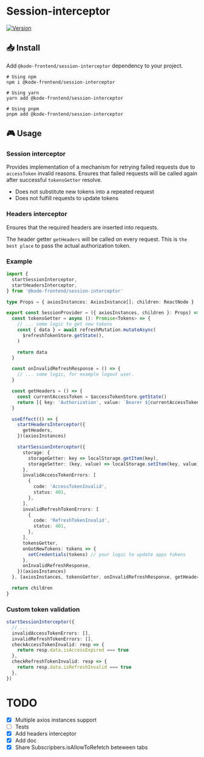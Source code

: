 # Session-interceptor

[![Version][version-badge]][package]

## 📥 Install

Add `@kode-frontend/session-interceptor` dependency to your project.

```shell
# Using npm
npm i @kode-frontend/session-interceptor

# Using yarn
yarn add @kode-frontend/session-interceptor

# Using pnpm
pnpm add @kode-frontend/session-interceptor
```

## 🎮 Usage

### Session interceptor

Provides implementation of a mechanism for retrying failed requests due to `accessToken` invalid reasons.
Ensures that failed requests will be called again after successful `tokensGetter` resolve.

- Does not substitute new tokens into a repeated request
- Does not fulfill requests to update tokens

### Headers interceptor

Ensures that the required headers are inserted into requests.

The header getter `getHeaders` will be called on every request.
This is `the best place` to pass the actual authorization token.

### Example

```typescript
import {
  startSessionInterceptor,
  startHeadersInterceptor,
} from '@kode-frontend/session-interceptor'

type Props = { axiosInstances: AxiosInstance[]; children: ReactNode }

export const SessionProvider = ({ axiosInstances, children }: Props) => {
  const tokensGetter = async (): Promise<Tokens> => {
    // ... some logic to get new tokens
    const { data } = await refreshMutation.mutateAsync(
      $refreshTokenStore.getState(),
    )

    return data
  }

  const onInvalidRefreshResponse = () => {
    // ... some logic, for example logout user.
  }

  const getHeaders = () => {
    const currentAccessToken = $accessTokenStore.getState()
    return [{ key: 'Authorization', value: `Bearer ${currentAccessToken}` }]
  }

  useEffect(() => {
    startHeadersInterceptor({
      getHeaders,
    })(axiosInstances)

    startSessionInterceptor({
      storage: {
        storageGetter: key => localStorage.getItem(key),
        storageSetter: (key, value) => localStorage.setItem(key, value),
      },
      invalidAccessTokenErrors: [
        {
          code: 'AccessTokenInvalid',
          status: 401,
        },
      ],
      invalidRefreshTokenErrors: [
        {
          code: 'RefreshTokenInvalid',
          status: 401,
        },
      ],
      tokensGetter,
      onGotNewTokens: tokens => {
        setCredentials(tokens) // your logic to update apps tokens
      },
      onInvalidRefreshResponse,
    })(axiosInstances)
  }, [axiosInstances, tokensGetter, onInvalidRefreshResponse, getHeaders])

  return children
}
```

### Custom token validation

```typescript
startSessionInterceptor({
  // ...
  invalidAccessTokenErrors: [],
  invalidRefreshTokenErrors: [],
  checkAccessTokenInvalid: resp => {
    return resp.data.isAccessExpired === true
  },
  checkRefreshTokenInvalid: resp => {
    return resp.data.isRefreshInvalid === true
  },
})
```

# TODO

- [x] Multiple axios instances support
- [ ] Tests
- [x] Add headers interceptor
- [x] Add doc
- [x] Share Subscripbers.isAllowToRefetch beteween tabs

[version-badge]: https://img.shields.io/npm/v/@kode-frontend/session-interceptor.svg?style=flat-square
[package]: https://www.npmjs.com/package/@kode-frontend/session-interceptor
